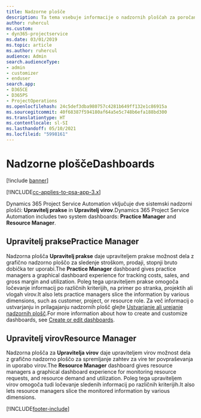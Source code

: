 ```yaml
---
title: Nadzorne plošče
description: Ta tema vsebuje informacije o nadzornih ploščah za poročanje, ki so vključene v aplikacijo Dynamics 365 Project Service Automation.
author: ruhercul
ms.custom:
- dyn365-projectservice
ms.date: 03/01/2019
ms.topic: article
ms.author: ruhercul
audience: Admin
search.audienceType:
- admin
- customizer
- enduser
search.app:
- D365CE
- D365PS
- ProjectOperations
ms.openlocfilehash: 24c5def3dba980757c4281b649ff132e1c86915a
ms.sourcegitcommit: 40f68387f594180af64a5e5c748b6efa188bd300
ms.translationtype: HT
ms.contentlocale: sl-SI
ms.lasthandoff: 05/10/2021
ms.locfileid: "5998161"
---
```

# <a name="dashboards"></a><span data-ttu-id="14107-103">Nadzorne plošče</span><span class="sxs-lookup"><span data-stu-id="14107-103">Dashboards</span></span>

[!include [banner](../includes/psa-now-project-operations.md)]

[!INCLUDE[cc-applies-to-psa-app-3.x](../includes/cc-applies-to-psa-app-3x.md)]

<span data-ttu-id="14107-104">Dynamics 365 Project Service Automation vključuje dve sistemski nadzorni plošči: **Upravitelj prakse** in **Upravitelj virov**.</span><span class="sxs-lookup"><span data-stu-id="14107-104">Dynamics 365 Project Service Automation includes two system dashboards: **Practice Manager** and **Resource Manager**.</span></span>

## <a name="practice-manager"></a><span data-ttu-id="14107-105">Upravitelj prakse</span><span class="sxs-lookup"><span data-stu-id="14107-105">Practice Manager</span></span> 

<span data-ttu-id="14107-106">Nadzorna plošča **Upravitelj prakse** daje upraviteljem prakse možnost dela z grafično nadzorno ploščo za sledenje stroškom, prodaji, stopnji bruto dobička ter uporabi.</span><span class="sxs-lookup"><span data-stu-id="14107-106">The **Practice Manager** dashboard gives practice managers a graphical dashboard experience for tracking costs, sales, and gross margin and utilization.</span></span> <span data-ttu-id="14107-107">Poleg tega upraviteljem prakse omogoča ločevanje informacij po različnih kriterijih, na primer po stranka, projektih ali vlogah virov.</span><span class="sxs-lookup"><span data-stu-id="14107-107">It also lets practice managers slice the information by various dimensions, such as customer, project, or resource role.</span></span> <span data-ttu-id="14107-108">Za več informacij o ustvarjanju in prilagajanju nadzornih plošč glejte [Ustvarjanje ali urejanje nadzornih plošč](/dynamics365/customerengagement/on-premises/customize/create-edit-dashboards).</span><span class="sxs-lookup"><span data-stu-id="14107-108">For more information about how to create and customize dashboards, see [Create or edit dashboards](/dynamics365/customerengagement/on-premises/customize/create-edit-dashboards).</span></span>

## <a name="resource-manager"></a><span data-ttu-id="14107-109">Upravitelj virov</span><span class="sxs-lookup"><span data-stu-id="14107-109">Resource Manager</span></span> 

<span data-ttu-id="14107-110">Nadzorna plošča za **Upravitelja virov** daje upraviteljem virov možnost dela z grafično nadzorno ploščo za spremljanje zahtev za vire ter povpraševanja in uporabo virov.</span><span class="sxs-lookup"><span data-stu-id="14107-110">The **Resource Manager** dashboard gives resource managers a graphical dashboard experience for monitoring resource requests, and resource demand and utilization.</span></span> <span data-ttu-id="14107-111">Poleg tega upraviteljem virov omogoča tudi ločevanje sledenih informacij po različnih kriterijih.</span><span class="sxs-lookup"><span data-stu-id="14107-111">It also lets resource managers slice the monitored information by various dimensions.</span></span>


[!INCLUDE[footer-include](../includes/footer-banner.md)]
